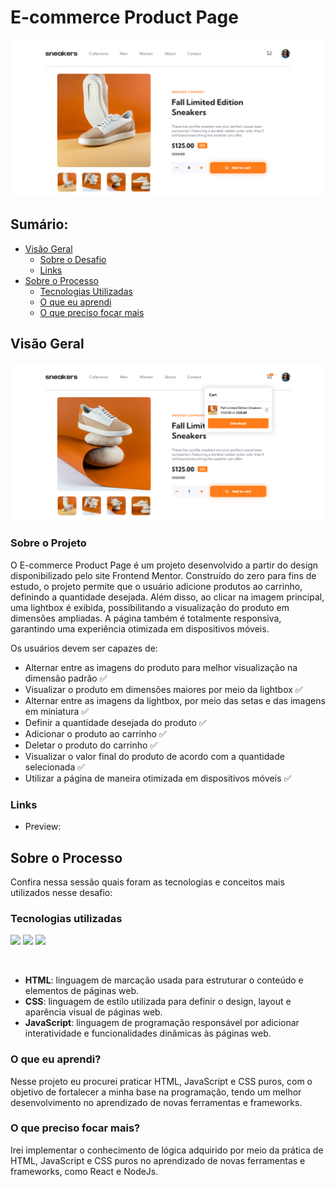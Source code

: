 # E-commerce Product Page

<img src="./images/page-image.png" />

## Sumário:

- [Visão Geral](#visão-geral)
  - [Sobre o Desafio](#sobre-o-desafio)
  - [Links](#links)
- [Sobre o Processo](#sobre-o-processo)
  - [Tecnologias Utilizadas](#tecnologias-utilizadas)
  - [O que eu aprendi](#o-que-eu-aprendi)
  - [O que preciso focar mais](#o-que-preciso-focar-mais)

## Visão Geral

<img src="./images/page-image-2.png" />

### Sobre o Projeto

O E-commerce Product Page é um projeto desenvolvido a partir do design disponibilizado pelo site Frontend Mentor. Construído do zero para fins de estudo, o projeto permite que o usuário adicione produtos ao carrinho, definindo a quantidade desejada. Além disso, ao clicar na imagem principal, uma lightbox é exibida, possibilitando a visualização do produto em dimensões ampliadas. A página também é totalmente responsiva, garantindo uma experiência otimizada em dispositivos móveis.

Os usuários devem ser capazes de:

- Alternar entre as imagens do produto para melhor visualização na dimensão padrão ✅
- Visualizar o produto em dimensões maiores por meio da lightbox ✅
- Alternar entre as imagens da lightbox, por meio das setas e das imagens em miniatura ✅
- Definir a quantidade desejada do produto ✅
- Adicionar o produto ao carrinho ✅
- Deletar o produto do carrinho ✅
- Visualizar o valor final do produto de acordo com a quantidade selecionada ✅
- Utilizar a página de maneira otimizada em dispositivos móveis ✅

### Links

- <p>Preview:</p>
<a href="https://gabriellaam.github.io/E-commerceProductPage/"></a>

## Sobre o Processo

Confira nessa sessão quais foram as tecnologias e conceitos mais utilizados nesse desafio:

### Tecnologias utilizadas

<span>
<img src="https://img.shields.io/badge/HTML5-E34F26?style=for-the-badge&logo=html5&logoColor=white" />
<img src="https://img.shields.io/badge/CSS3-1572B6?style=for-the-badge&logo=css3&logoColor=white" />
<img src="https://img.shields.io/badge/JavaScript-F7DF1E?style=for-the-badge&logo=javascript&logoColor=black" />
</span>

&nbsp;

- <b>HTML</b>: linguagem de marcação usada para estruturar o conteúdo e elementos de páginas web.
- <b>CSS</b>: linguagem de estilo utilizada para definir o design, layout e aparência visual de páginas web.
- <b>JavaScript</b>: linguagem de programação responsável por adicionar interatividade e funcionalidades dinâmicas às páginas web.

### O que eu aprendi?

  Nesse projeto eu procurei praticar HTML, JavaScript e CSS puros, com o objetivo de fortalecer a minha base na programação, tendo um melhor desenvolvimento no aprendizado de novas ferramentas e frameworks.

### O que preciso focar mais?

  Irei implementar o conhecimento de lógica adquirido por meio da prática de HTML, JavaScript e CSS puros no aprendizado de novas ferramentas e frameworks, como React e NodeJs.